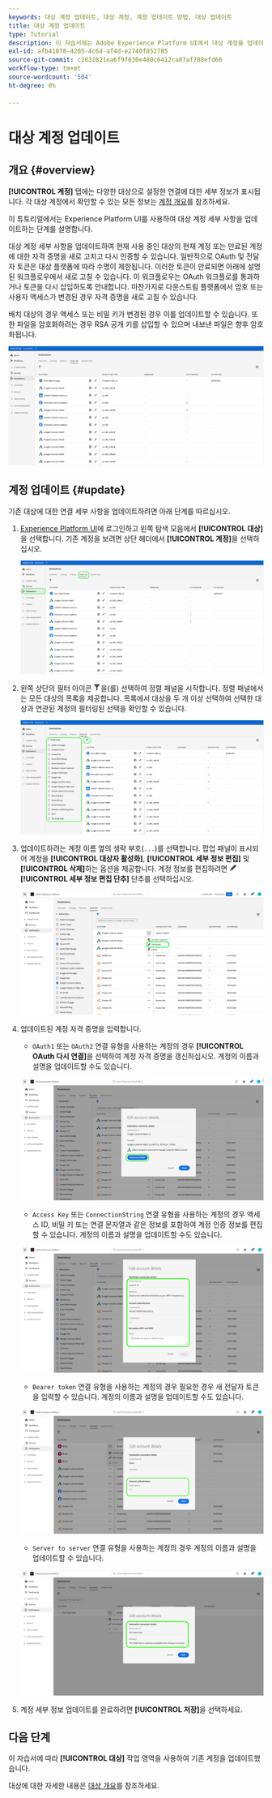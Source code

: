 ```yaml
---
keywords: 대상 계정 업데이트, 대상 계정, 계정 업데이트 방법, 대상 업데이트
title: 대상 계정 업데이트
type: Tutorial
description: 이 자습서에는 Adobe Experience Platform UI에서 대상 계정을 업데이트하는 단계가 나와 있습니다
exl-id: afb41878-4205-4c64-af4d-e2740f852785
source-git-commit: c2832821ea6f9f630e480c6412ca07af788efd66
workflow-type: tm+mt
source-wordcount: '504'
ht-degree: 0%

---
```


# 대상 계정 업데이트

## 개요 {#overview}

**[!UICONTROL 계정]** 탭에는 다양한 대상으로 설정한 연결에 대한 세부 정보가 표시됩니다. 각 대상 계정에서 확인할 수 있는 모든 정보는 [계정 개요](../ui/destinations-workspace.md#accounts)를 참조하세요.

이 튜토리얼에서는 Experience Platform UI를 사용하여 대상 계정 세부 사항을 업데이트하는 단계를 설명합니다.

대상 계정 세부 사항을 업데이트하여 현재 사용 중인 대상의 현재 계정 또는 만료된 계정에 대한 자격 증명을 새로 고치고 다시 인증할 수 있습니다. 일반적으로 OAuth 및 전달자 토큰은 대상 플랫폼에 따라 수명이 제한됩니다. 이러한 토큰이 만료되면 아래에 설명된 워크플로우에서 새로 고칠 수 있습니다. 이 워크플로우는 OAuth 워크플로를 통과하거나 토큰을 다시 삽입하도록 안내합니다. 마찬가지로 다운스트림 플랫폼에서 암호 또는 사용자 액세스가 변경된 경우 자격 증명을 새로 고칠 수 있습니다.

배치 대상의 경우 액세스 또는 비밀 키가 변경된 경우 이를 업데이트할 수 있습니다. 또한 파일을 암호화하려는 경우 RSA 공개 키를 삽입할 수 있으며 내보낸 파일은 향후 암호화됩니다.

![계정 탭](../assets/ui/update-accounts/destination-accounts.png)

## 계정 업데이트 {#update}

기존 대상에 대한 연결 세부 사항을 업데이트하려면 아래 단계를 따르십시오.

1. [Experience Platform UI](https://platform.adobe.com/)에 로그인하고 왼쪽 탐색 모음에서 **[!UICONTROL 대상]**&#x200B;을 선택합니다. 기존 계정을 보려면 상단 헤더에서 **[!UICONTROL 계정]**&#x200B;을 선택하십시오.

   ![계정 탭](../assets/ui/update-accounts/accounts-tab.png)

2. 왼쪽 상단의 필터 아이콘 ![Filter-icon](/help/images/icons/filter.png)을(를) 선택하여 정렬 패널을 시작합니다. 정렬 패널에서는 모든 대상의 목록을 제공합니다. 목록에서 대상을 두 개 이상 선택하여 선택한 대상과 연관된 계정의 필터링된 선택을 확인할 수 있습니다.

   ![대상 계정 필터링](../assets/ui/update-accounts/filter-accounts.png)

3. 업데이트하려는 계정 이름 옆의 생략 부호(`...`)를 선택합니다. 팝업 패널이 표시되어 계정을 **[!UICONTROL 대상자 활성화]**, **[!UICONTROL 세부 정보 편집]** 및 **[!UICONTROL 삭제]**&#x200B;하는 옵션을 제공합니다. 계정 정보를 편집하려면 ![세부 정보 편집 단추](/help/images/icons/edit.png) **[!UICONTROL 세부 정보 편집 단추]** 단추를 선택하십시오.

   ![계정 편집](../assets/ui/update-accounts/accounts-edit.png)

4. 업데이트된 계정 자격 증명을 입력합니다.

   * `OAuth1` 또는 `OAuth2` 연결 유형을 사용하는 계정의 경우 **[!UICONTROL OAuth 다시 연결]**&#x200B;을 선택하여 계정 자격 증명을 갱신하십시오. 계정의 이름과 설명을 업데이트할 수도 있습니다.

   ![세부 정보 편집](../assets/ui/update-accounts/edit-details-oauth.png)

   * `Access Key` 또는 `ConnectionString` 연결 유형을 사용하는 계정의 경우 액세스 ID, 비밀 키 또는 연결 문자열과 같은 정보를 포함하여 계정 인증 정보를 편집할 수 있습니다. 계정의 이름과 설명을 업데이트할 수도 있습니다.

   ![액세스 키 편집](../assets/ui/update-accounts/edit-details-key.png)

   * `Bearer token` 연결 유형을 사용하는 계정의 경우 필요한 경우 새 전달자 토큰을 입력할 수 있습니다. 계정의 이름과 설명을 업데이트할 수도 있습니다.

   ![세부 정보 전달자 토큰 편집](../assets/ui/update-accounts/edit-details-bearer.png)

   * `Server to server` 연결 유형을 사용하는 계정의 경우 계정의 이름과 설명을 업데이트할 수 있습니다.

   ![서버 간 세부 정보 편집](../assets/ui/update-accounts/edit-details-s2s.png)

5. 계정 세부 정보 업데이트를 완료하려면 **[!UICONTROL 저장]**&#x200B;을 선택하세요.

## 다음 단계

이 자습서에 따라 **[!UICONTROL 대상]** 작업 영역을 사용하여 기존 계정을 업데이트했습니다.

대상에 대한 자세한 내용은 [대상 개요](../catalog/overview.md)를 참조하세요.